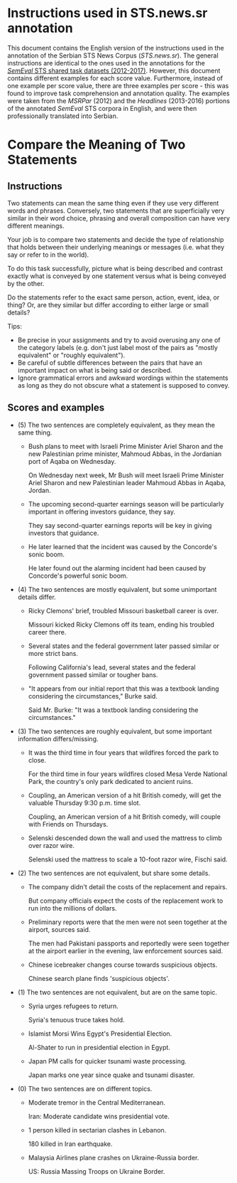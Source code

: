 # Instructions used in STS.news.sr annotation
This document contains the English version of the instructions used in the annotation of the Serbian STS News Corpus (*STS.news.sr*).
The general instructions are identical to the ones used in the annotations for the [*SemEval* STS shared task datasets (2012-2017)](http://ixa2.si.ehu.es/stswiki/index.php/Main_Page).
However, this document contains different examples for each score value.
Furthermore, instead of one example per score value, there are three examples per score - this was found to improve task comprehension and annotation quality.
The examples were taken from the *MSRPar* (2012) and the *Headlines* (2013-2016) portions of the annotated *SemEval* STS corpora in English, and were then professionally translated into Serbian.

# Compare the Meaning of Two Statements

## Instructions
Two statements can mean the same thing even if they use very different words and phrases.
Conversely, two statements that are superficially very similar in their word choice, phrasing and overall composition can have very different meanings.

Your job is to compare two statements and decide the type of relationship that holds between their underlying meanings or messages (i.e. what they say or refer to in the world).

To do this task successfully, picture what is being described and contrast exactly what is conveyed by one statement versus what is being conveyed by the other.

Do the statements refer to the exact same person, action, event, idea, or thing?
Or, are they similar but differ according to either large or small details?

Tips:
* Be precise in your assignments and try to avoid overusing any one of the category labels (e.g. don't just label most of the pairs as "mostly equivalent" or "roughly equivalent").
* Be careful of subtle differences between the pairs that have an important impact on what is being said or described.
* Ignore grammatical errors and awkward wordings within the statements as long as they do not obscure what a statement is supposed to convey.

## Scores and examples
* (5) The two sentences are completely equivalent, as they mean the same thing.
    * Bush plans to meet with Israeli Prime Minister Ariel Sharon and the new Palestinian prime minister, Mahmoud Abbas, in the Jordanian port of Aqaba on Wednesday.

      On Wednesday next week, Mr Bush will meet Israeli Prime Minister Ariel Sharon and new Palestinian leader Mahmoud Abbas in Aqaba, Jordan.

    * The upcoming second-quarter earnings season will be particularly important in offering investors guidance, they say.

      They say second-quarter earnings reports will be key in giving investors that guidance.

    * He later learned that the incident was caused by the Concorde's sonic boom.

      He later found out the alarming incident had been caused by Concorde's powerful sonic boom.

* (4) The two sentences are mostly equivalent, but some unimportant details differ.
    * Ricky Clemons' brief, troubled Missouri basketball career is over.

      Missouri kicked Ricky Clemons off its team, ending his troubled career there.

    * Several states and the federal government later passed similar or more strict bans.

      Following California's lead, several states and the federal government passed similar or tougher bans.

    * "It appears from our initial report that this was a textbook landing considering the circumstances," Burke said.

      Said Mr. Burke: "It was a textbook landing considering the circumstances."

* (3) The two sentences are roughly equivalent, but some important information differs/missing.
    * It was the third time in four years that wildfires forced the park to close.

      For the third time in four years wildfires closed Mesa Verde National Park, the country's only park dedicated to ancient ruins.

    * Coupling, an American version of a hit British comedy, will get the valuable Thursday 9:30 p.m. time slot.

      Coupling, an American version of a hit British comedy, will couple with Friends on Thursdays.

    * Selenski descended down the wall and used the mattress to climb over razor wire.

      Selenski used the mattress to scale a 10-foot razor wire, Fischi said.

* (2) The two sentences are not equivalent, but share some details.
    * The company didn't detail the costs of the replacement and repairs.

      But company officials expect the costs of the replacement work to run into the millions of dollars.

    * Preliminary reports were that the men were not seen together at the airport, sources said.

      The men had Pakistani passports and reportedly were seen together at the airport earlier in the evening, law enforcement sources said.

    * Chinese icebreaker changes course towards suspicious objects.

      Chinese search plane finds 'suspicious objects'.

* (1) The two sentences are not equivalent, but are on the same topic.
    * Syria urges refugees to return.

      Syria's tenuous truce takes hold.

    * Islamist Morsi Wins Egypt's Presidential Election.

      Al-Shater to run in presidential election in Egypt.

    * Japan PM calls for quicker tsunami waste processing.

      Japan marks one year since quake and tsunami disaster.

* (0) The two sentences are on different topics.
    * Moderate tremor in the Central Mediterranean.

      Iran: Moderate candidate wins presidential vote.

    * 1 person killed in sectarian clashes in Lebanon.

      180 killed in Iran earthquake.

    * Malaysia Airlines plane crashes on Ukraine-Russia border.

      US: Russia Massing Troops on Ukraine Border.
